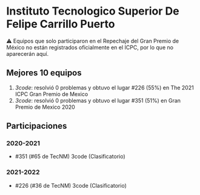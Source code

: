 # Instituto Tecnologico Superior De Felipe Carrillo Puerto

:warning: Equipos que solo participaron en el Repechaje del Gran Premio de México no están registrados oficialmente en el ICPC, por lo que no aparecerán aquí.

## Mejores 10 equipos

1. _3code_: resolvió 0 problemas y obtuvo el lugar #226 (55%) en The 2021 ICPC Gran Premio de Mexico
1. _3code_: resolvió 0 problemas y obtuvo el lugar #351 (51%) en Gran Premio de Mexico 2020

## Participaciones

### 2020-2021

- #351 (#65 de TecNM) 3code (Clasificatorio)

### 2021-2022

- #226 (#36 de TecNM) 3code (Clasificatorio)



